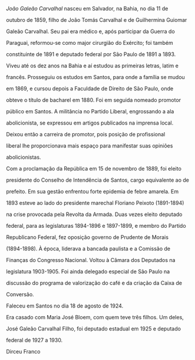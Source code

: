 

*João Galeão Carvalhal* nasceu em Salvador, na Bahia, no dia 11 de

outubro de 1859, filho de João Tomás Carvalhal e de Guilhermina Guiomar

Galeão Carvalhal. Seu pai era médico e, após participar da Guerra do

Paraguai, reformou-se como major cirurgião do Exército; foi também

constituinte de 1891 e deputado federal por São Paulo de 1891 a 1893.



Viveu até os dez anos na Bahia e aí estudou as primeiras letras, latim e

francês. Prosseguiu os estudos em Santos, para onde a família se mudou

em 1869, e cursou depois a Faculdade de Direito de São Paulo, onde

obteve o título de bacharel em 1880. Foi em seguida nomeado promotor

público em Santos. A militância no Partido Liberal, engrossando a ala

abolicionista, se expressou em artigos publicados na imprensa local.

Deixou então a carreira de promotor, pois posição de profissional

liberal lhe proporcionava mais espaço para manifestar suas opiniões

abolicionistas.



Com a proclamação da República em 15 de novembro de 1889, foi eleito

presidente do Conselho de Intendência de Santos, cargo equivalente ao de

prefeito. Em sua gestão enfrentou forte epidemia de febre amarela. Em

1893 esteve ao lado do presidente marechal Floriano Peixoto (1891-1894)

na crise provocada pela Revolta da Armada. Duas vezes eleito deputado

federal, para as legislaturas 1894-1896 e 1897-1899, e membro do Partido

Republicano Federal, fez oposição governo de Prudente de Morais

(1894-1898). À época, liderava a bancada paulista e a Comissão de

Finanças do Congresso Nacional. Voltou à Câmara dos Deputados na

legislatura 1903-1905. Foi ainda delegado especial de São Paulo na

discussão do programa de valorização do café e da criação da Caixa de

Conversão.



Faleceu em Santos no dia 18 de agosto de 1924.



Era casado com Maria José Bloem, com quem teve três filhos. Um deles,

José Galeão Carvalhal Filho, foi deputado estadual em 1925 e deputado

federal de 1927 a 1930.



Dirceu Franco



